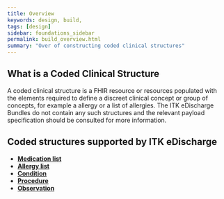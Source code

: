 ```yaml
---
title: Overview
keywords: design, build,
tags: [design]
sidebar: foundations_sidebar
permalink: build_overview.html
summary: "Over of constructing coded clinical structures"
---
```




## What is a Coded Clinical Structure ##

A coded clinical structure is a FHIR resource or resources populated with the elements required to define a discreet clinical concept or group of concepts, for example a allergy or a list of allergies. The ITK eDischarge Bundles do not contain any such structures and the relevant payload specification should be consulted for more information.

## Coded structures supported by ITK eDischarge ##

- **[Medication list](build_medication_list.html)**
- **[Allergy list](build_allergy_list.html)**
- **[Condition](build_condition.html)**
- **[Procedure](build_procedure.html)**
- **[Observation](build_observation.html)**



